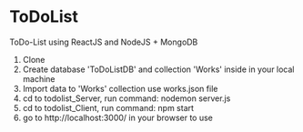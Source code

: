 # ToDoList
ToDo-List using ReactJS and NodeJS + MongoDB

1. Clone
2. Create database 'ToDoListDB' and collection 'Works' inside in your local machine
3. Import data to 'Works' collection use works.json file
4. cd to todolist_Server, run command: nodemon server.js
5. cd to todolist_Client, run command: npm start
6. go to http://localhost:3000/ in your browser to use

